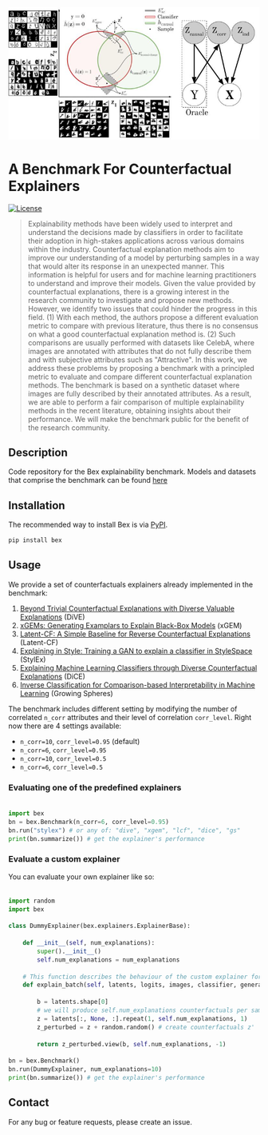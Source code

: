 ![#Bex](images/cover.jpg) 

# A Benchmark For Counterfactual Explainers

[![License](https://img.shields.io/badge/License-Apache%202.0-blue.svg)](https://opensource.org/licenses/Apache-2.0) 

>Explainability methods have been widely used to interpret and understand the decisions made by classifiers in order to facilitate their adoption in high-stakes applications across various domains within the industry. Counterfactual explanation methods aim to improve our understanding of a model by perturbing samples in a way that would alter its response in an unexpected manner. This information is helpful for users and for machine learning practitioners to understand and improve their models. Given the value provided by counterfactual explanations, there is a growing interest in the research community to investigate and propose new methods. However, we identify two issues that could hinder the progress in this field. (1) With each  method, the authors propose a different evaluation metric to compare with previous literature, thus there is no consensus on what a good counterfactual explanation method is. (2) Such comparisons are usually performed with datasets like CelebA, where images are annotated with attributes that do not fully describe them and with subjective attributes such as "Attractive". In this work, we address these problems by proposing a benchmark with a principled metric to evaluate and compare different counterfactual explanation methods. The benchmark is based on a synthetic dataset where images are fully described by their annotated attributes. As a result, we are able to perform a fair comparison of multiple explainability methods in the recent literature, obtaining insights about their performance. We will make the benchmark public for the benefit of the research community.


## Description 

Code repository for the Bex explainability benchmark. Models and datasets that comprise the benchmark can be found [here](https://zenodo.org/record/6616598)


## Installation

The recommended way to install Bex is via [PyPI](https://pypi.org/project/Bex/).

```bash
pip install bex
```


## Usage
We provide a set of counterfactuals explainers already implemented in the benchmark:

1. [Beyond Trivial Counterfactual Explanations with Diverse Valuable Explanations](https://arxiv.org/abs/2103.10226) (DiVE)
2. [xGEMs: Generating Examplars to Explain Black-Box Models](https://arxiv.org/abs/1806.08867) (xGEM)
3. [Latent-CF: A Simple Baseline for Reverse Counterfactual Explanations](https://arxiv.org/abs/2012.09301) (Latent-CF)
4. [Explaining in Style: Training a GAN to explain a classifier in StyleSpace](https://arxiv.org/abs/2104.13369) (StylEx)
5. [Explaining Machine Learning Classifiers through Diverse Counterfactual Explanations](https://arxiv.org/abs/1905.07697) (DiCE)
6. [Inverse Classification for Comparison-based Interpretability in Machine Learning](https://arxiv.org/abs/1712.08443) (Growing Spheres)


The benchmark includes different setting by modifying the number of correlated
`n_corr` attributes and their level of correlation `corr_level`. Right now there are 4 settings available:

* `n_corr=10`, `corr_level=0.95` (default)
* `n_corr=6`, `corr_level=0.95` 
* `n_corr=10`, `corr_level=0.5` 
* `n_corr=6`, `corr_level=0.5`


### Evaluating one of the predefined explainers

```python

import bex
bn = bex.Benchmark(n_corr=6, corr_level=0.95)
bn.run("stylex") # or any of: "dive", "xgem", "lcf", "dice", "gs"
print(bn.summarize()) # get the explainer's performance

```


### Evaluate a custom explainer

You can evaluate your own explainer like so:

```python

import random
import bex

class DummyExplainer(bex.explainers.ExplainerBase):

    def __init__(self, num_explanations):
        super().__init__()
        self.num_explanations = num_explanations

    # This function describes the behaviour of the custom explainer for a given batch
    def explain_batch(self, latents, logits, images, classifier, generator):

        b = latents.shape[0]
        # we will produce self.num_explanations counterfactuals per sample
        z = latents[:, None, :].repeat(1, self.num_explanations, 1)
        z_perturbed = z + random.random() # create counterfactuals z'

        return z_perturbed.view(b, self.num_explanations, -1)

bn = bex.Benchmark()
bn.run(DummyExplainer, num_explanations=10)
print(bn.summarize()) # get the explainer's performance

```
## Contact 

For any bug or feature requests, please create an issue.
